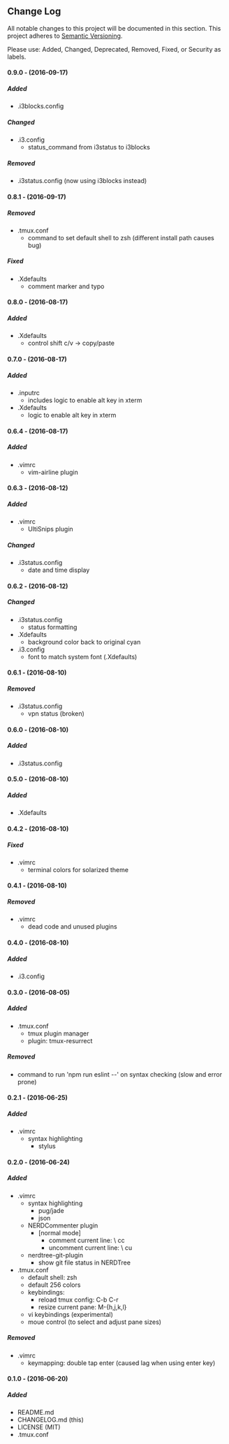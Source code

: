 ## Change Log

All notable changes to this project will be documented in this section. This
project adheres to [Semantic Versioning](http://semver.org/).

Please use: Added, Changed, Deprecated, Removed, Fixed, or Security as labels.
<br>

#### 0.9.0 - (2016-09-17)
##### Added
* .i3blocks.config

##### Changed
* .i3.config
  * status_command from i3status to i3blocks

##### Removed
* .i3status.config (now using i3blocks instead)

#### 0.8.1 - (2016-09-17)
##### Removed
* .tmux.conf
  * command to set default shell to zsh (different install path causes bug)

##### Fixed
* .Xdefaults
  * comment marker and typo

#### 0.8.0 - (2016-08-17)
##### Added
* .Xdefaults
  * control shift c/v -> copy/paste

#### 0.7.0 - (2016-08-17)
##### Added
* .inputrc
  * includes logic to enable alt key in xterm
* .Xdefaults
  * logic to enable alt key in xterm

#### 0.6.4 - (2016-08-17)
##### Added
* .vimrc
  * vim-airline plugin

#### 0.6.3 - (2016-08-12)
##### Added
* .vimrc
  * UltiSnips plugin

##### Changed
* .i3status.config
  * date and time display

#### 0.6.2 - (2016-08-12)
##### Changed
* .i3status.config
  * status formatting
* .Xdefaults
  * background color back to original cyan
* .i3.config
  * font to match system font (.Xdefaults)

#### 0.6.1 - (2016-08-10)
##### Removed
* .i3status.config
  * vpn status (broken)

#### 0.6.0 - (2016-08-10)
##### Added
* .i3status.config

#### 0.5.0 - (2016-08-10)
##### Added
* .Xdefaults

#### 0.4.2 - (2016-08-10)
##### Fixed
* .vimrc
  * terminal colors for solarized theme

#### 0.4.1 - (2016-08-10)
##### Removed
* .vimrc
  * dead code and unused plugins

#### 0.4.0 - (2016-08-10)
##### Added
* .i3.config

#### 0.3.0 - (2016-08-05)
##### Added
* .tmux.conf
  * tmux plugin manager
  * plugin: tmux-resurrect

##### Removed
* command to run 'npm run eslint --' on syntax checking (slow and error prone) 

#### 0.2.1 - (2016-06-25)
##### Added
* .vimrc
  * syntax highlighting
    * stylus

#### 0.2.0 - (2016-06-24)
##### Added
* .vimrc
  * syntax highlighting
    * pug/jade
    * json
  * NERDCommenter plugin
    * [normal mode]
      * comment current line: \ cc
      * uncomment current line: \ cu
  * nerdtree-git-plugin
    * show git file status in NERDTree
* .tmux.conf
  * default shell: zsh
  * default 256 colors
  * keybindings:
    * reload tmux config: C-b C-r
    * resize current pane: M-{h,j,k,l}
  * vi keybindings (experimental)
  * moue control (to select and adjust pane sizes)

##### Removed
* .vimrc
  * keymapping: double tap enter (caused lag when using enter key)

#### 0.1.0 - (2016-06-20)
##### Added
* README.md
* CHANGELOG.md (this)
* LICENSE (MIT)
* .tmux.conf

